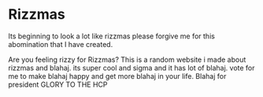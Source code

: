 # Rizzmas
Its beginning to look a lot like rizzmas
please forgive me for this abomination that I have created.


Are you feeling rizzy for Rizzmas? This is a random website i made about rizzmas and blahaj. its super cool and sigma and it has lot of blahaj.
vote for me to make blahaj happy and get more blahaj in your life. 
Blahaj for president
GLORY TO THE HCP
